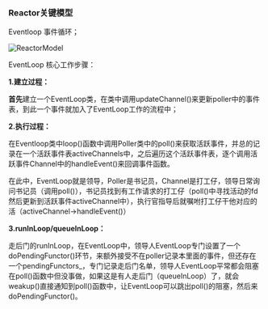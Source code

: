 ### Reactor关键模型



Eventloop 事件循环；

![ReactorModel](https://gitee.com/lalalilia/NetWordCode/raw/master/untitled1/images/ReactorModel.jpg)



EventLoop 核心工作步骤：

**1.建立过程：**

**首先**建立一个EventLoop类，在类中调用updateChannel()来更新poller中的事件表，到此一个事件就加入了EventLoop工作的流程中；

**2.执行过程：**

在Eventloop类中loop()函数中调用Poller类中的poll()来获取活跃事件，并总的记录在一个活跃事件表activeChannels中，之后遍历这个活跃事件表，逐个调用活跃事件Channel中的handleEvent()来回调事件函数。

在此中，EventLoop就是领导，Poller是书记员，Channel是打工仔，领导日常询问书记员（调用poll()），书记员找到有工作请求的打工仔（poll()中寻找活动的fd然后更新到活跃事件activeChannel中），执行官指导后就嘱咐打工仔干他对应的活（activeChannel->handleEvent()）

**3.runInLoop/queueInLoop：**	

走后门的runInLoop，在EventLoop中，领导人EventLoop专门设置了一个doPendingFunctor()环节，来额外接受不在poller记录本里面的事件，但还存在一个pendingFunctors_，专门记录走后门名单，领导人EventLoop平常都会阻塞在poll()函数中但没事做，如果这是有人走后门（queueInLoop）了，就会weakup()直接通知到poll()函数中，让EventLoop可以跳出poll()的阻塞，然后来doPendingFunctor()。